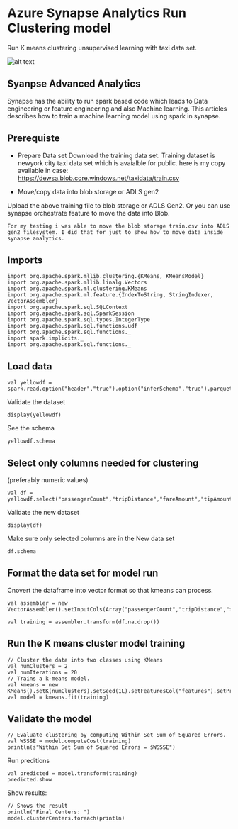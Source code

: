 # Azure Synapse Analytics Run Clustering model

Run K means clustering unsupervised learning with taxi data set. 

![alt text](https://github.com/balakreshnan/synapseAnalytics/blob/master/images/synapseprocess.JPG "Synapse Analytics")

## Syanpse Advanced Analytics

Synapse has the ability to run spark based code which leads to Data engineering or feature engineering and also Machine learning. This articles describes how to train a machine learning model using spark in synapse.

## Prerequiste

- Prepare Data set
Download the training data set. Training dataset is newyork city taxi data set which is avaialble for public.
here is my copy available in case:
https://dewsa.blob.core.windows.net/taxidata/train.csv

- Move/copy data into blob storage or ADLS gen2

Upload the above training file to blob storage or ADLS Gen2. Or you can use synapse orchestrate feature to move the data into Blob.

```
For my testing i was able to move the blob storage train.csv into ADLS gen2 filesystem. I did that for just to show how to move data inside synapse analytics.
```

## Imports 

```
import org.apache.spark.mllib.clustering.{KMeans, KMeansModel}
import org.apache.spark.mllib.linalg.Vectors
import org.apache.spark.ml.clustering.KMeans
import org.apache.spark.ml.feature.{IndexToString, StringIndexer, VectorAssembler}
import org.apache.spark.sql.SQLContext
import org.apache.spark.sql.SparkSession
import org.apache.spark.sql.types.IntegerType
import org.apache.spark.sql.functions.udf
import org.apache.spark.sql.functions._
import spark.implicits._
import org.apache.spark.sql.functions._
```

## Load data

```
val yellowdf = spark.read.option("header","true").option("inferSchema","true").parquet("abfss://opendataset@internalsandboxwe.dfs.core.windows.net/nyctlc/yellow/")
```

Validate the dataset

```
display(yellowdf)
```

See the schema

```
yellowdf.schema
```

## Select only columns needed for clustering 

(preferably numeric values)

```
val df = yellowdf.select("passengerCount","tripDistance","fareAmount","tipAmount","totalAmount","puYear","puMonth")
```

Validate the new dataset

```
display(df)
```

Make sure only selected columns are in the New data set

```
df.schema
```

## Format the data set for model run

Cnovert the dataframe into vector format so that kmeans can process.

```
val assembler = new VectorAssembler().setInputCols(Array("passengerCount","tripDistance","fareAmount","tipAmount","totalAmount","puYear","puMonth")).setOutputCol("features").setOutputCol("features")

val training = assembler.transform(df.na.drop())
```

## Run the K means cluster model training

```
// Cluster the data into two classes using KMeans
val numClusters = 2
val numIterations = 20
// Trains a k-means model.
val kmeans = new KMeans().setK(numClusters).setSeed(1L).setFeaturesCol("features").setPredictionCol("prediction")
val model = kmeans.fit(training)
```

## Validate the model

```
// Evaluate clustering by computing Within Set Sum of Squared Errors.
val WSSSE = model.computeCost(training)
println(s"Within Set Sum of Squared Errors = $WSSSE")
```

Run preditions

```
val predicted = model.transform(training)
predicted.show 
```

Show results:

```
// Shows the result
println("Final Centers: ")
model.clusterCenters.foreach(println)
```